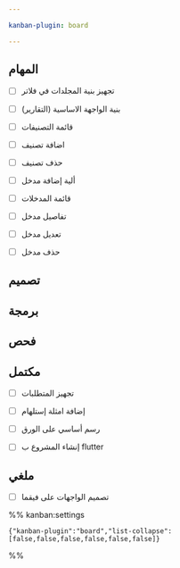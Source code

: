 ```yaml
---

kanban-plugin: board

---
```


## المهام

- [ ] تجهيز بنية المجلدات في فلاتر
- [ ] بنية الواجهة الاساسية (التقارير)
- [ ] قائمة التصنيفات
- [ ] اضافة تصنيف
- [ ] حذف تصنيف
- [ ] ألية إضافة مدخل
- [ ] قائمة المدخلات
- [ ] تفاصيل مدخل
- [ ] تعديل مدخل
- [ ] حذف مدخل


## تصميم



## برمجة



## فحص



## مكتمل

- [ ] تجهيز المتطلبات
- [ ] إضافة امثلة إستلهام
- [ ] رسم أساسي على الورق
- [ ] إنشاء المشروع ب flutter


## ملغي

- [ ] تصميم الواجهات على فيقما




%% kanban:settings
```
{"kanban-plugin":"board","list-collapse":[false,false,false,false,false,false]}
```
%%